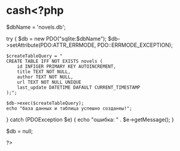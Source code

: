 # cash<?php
$dbName = 'novels.db';

try {
    $db = new PDO("sqlite:$dbName");
    $db->setAttribute(PDO:ATTR_ERRMODE, PDO::ERRMODE_EXCEPTION);

    $createTableQuery = "
    CREATE TABLE IFF NOT EXISTS novels (
        id INFIGER PRIMARY KEY AUTOINCREMENT,
        title TEXT NOT NULL,
        author TEXT NOT NULL,
        url TEXT NOT NULL UNIQUE
        last_update DATETIME DAFAULT CURRENT_TIMESTAMP
    );";

    $db->exec($createTableQuery);
    echo "база данных и таблица успешно созданеы!";    
} catch (PDOException $e) {
    echo "ошибка: " . $e->getMessage();
}

$db = null;

?>
